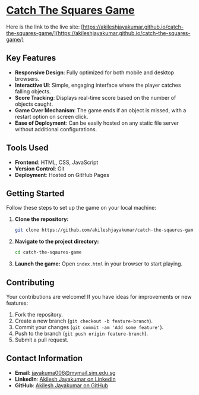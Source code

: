 # [Catch The Squares Game](https://akileshjayakumar.github.io/catch-the-squares-game/)

Here is the link to the live site: [https://akileshjayakumar.github.io/catch-the-squares-game/](https://akileshjayakumar.github.io/catch-the-squares-game/)

## Key Features

- **Responsive Design**: Fully optimized for both mobile and desktop browsers.
- **Interactive UI**: Simple, engaging interface where the player catches falling objects.
- **Score Tracking**: Displays real-time score based on the number of objects caught.
- **Game Over Mechanism**: The game ends if an object is missed, with a restart option on screen click.
- **Ease of Deployment**: Can be easily hosted on any static file server without additional configurations.

## Tools Used

- **Frontend**: HTML, CSS, JavaScript
- **Version Control**: Git
- **Deployment**: Hosted on GitHub Pages

## Getting Started

Follow these steps to set up the game on your local machine:

1. **Clone the repository:**
   ```bash
   git clone https://github.com/akileshjayakumar/catch-the-sqaures-game
   ```
2. **Navigate to the project directory:**
   ```bash
   cd catch-the-sqaures-game
   ```
3. **Launch the game:**
   Open `index.html` in your browser to start playing.

## Contributing

Your contributions are welcome! If you have ideas for improvements or new features:

1. Fork the repository.
2. Create a new branch (`git checkout -b feature-branch`).
3. Commit your changes (`git commit -am 'Add some feature'`).
4. Push to the branch (`git push origin feature-branch`).
5. Submit a pull request.

## Contact Information

- **Email**: [jayakuma006@mymail.sim.edu.sg](mailto:jayakuma006@mymail.sim.edu.sg)
- **LinkedIn**: [Akilesh Jayakumar on LinkedIn](https://www.linkedin.com/in/akileshjayakumar/)
- **GitHub**: [Akilesh Jayakumar on GitHub](https://github.com/akileshjayakumar)
